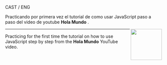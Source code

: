 CAST / ENG

Practicando por primera vez el tutorial de como usar JavaScript paso a paso del video de youtube <strong>Hola Mundo</strong> .

<img align="right" src="https://cibercom.es/wp-content/uploads/2018/12/giphy-2.gif" width="100" />

-----------------------------------------------------------------------------------------------------------------------------------------------------------------------------------------------------------------------------------------------------------------

Practicing for the first time the tutorial on how to use JavaScript step by step from the <strong>Hola Mundo</strong> YouTube video.
